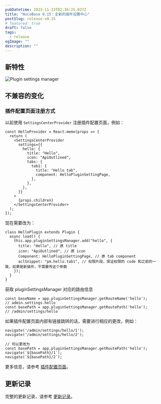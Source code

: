 ```yaml
---
pubDatetime: 2023-11-13T02:36:25.037Z
title: "NocoBase 0.15：全新的插件设置中心"
postSlug: release-v0.15
# featured: true
draft: false
tags:
  - release
ogImage: ""
description: ""
---
```


## 新特性

![Plugin settings manager](/content-static/psm.png)

## 不兼容的变化

### 插件配置页面注册方式

以前使用 `SettingsCenterProvider` 注册插件配置页面，例如：

```tsx | pure
const HelloProvider = React.memo(props => {
  return (
    <SettingsCenterProvider
      settings={{
        hello: {
          title: "Hello",
          icon: "ApiOutlined",
          tabs: {
            tab1: {
              title: "Hello tab",
              component: HelloPluginSettingPage,
            },
          },
        },
      }}
    >
      {props.children}
    </SettingsCenterProvider>
  );
});
```

现在需要改为：

```tsx | pure
class HelloPlugin extends Plugin {
  async load() {
    this.app.pluginSettingsManager.add("hello", {
      title: "Hello", // 原 title
      icon: "ApiOutlined", // 原 icon
      Component: HelloPluginSettingPage, // 原 tab component
      aclSnippet: "pm.hello.tab1", // 权限片段，保证权限的 code 和之前的一致，如果是新插件，不需要传这个参数
    });
  }
}
```

获取 pluginSettingsManager 对应的路由信息

```tsx
const baseName = app.pluginSettingsManager.getRouteName('hello');
// admin.settings.hello
const basePath = app.pluginSettingsManager.getRoutePath('hello');
// /admin/settings/hello
```

如果插件配置页面内部有链接跳转的话，需要进行相应的更改，例如：

```tsx | pure
navigate('/admin/settings/hello/1');
navigate('/admin/settings/hello/2');

// 可以更改为
const basePath = app.pluginSettingsManager.getRoutePath('hello');
navigate(`${basePath}/1`);
navigate(`${basePath}/2`);
```

更多信息，请参考 [插件配置页面](https://docs-cn.nocobase.com/development/client/plugin-settings)。

## 更新记录
完整的更新记录，请参考 [更新记录](https://github.com/nocobase/nocobase/blob/main/CHANGELOG.md)。
